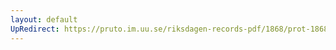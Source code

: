 ```yaml
---
layout: default
UpRedirect: https://pruto.im.uu.se/riksdagen-records-pdf/1868/prot-1868--fk--306/prot-1868--fk--306_002.pdf
---
```

